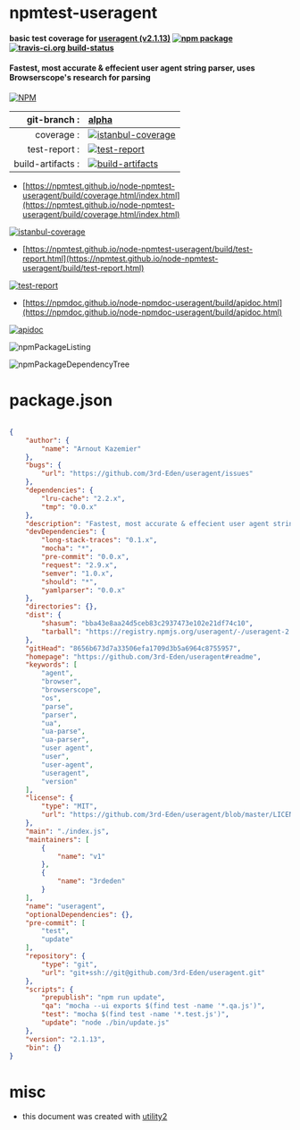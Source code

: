 # npmtest-useragent

#### basic test coverage for  [useragent (v2.1.13)](https://github.com/3rd-Eden/useragent#readme)  [![npm package](https://img.shields.io/npm/v/npmtest-useragent.svg?style=flat-square)](https://www.npmjs.org/package/npmtest-useragent) [![travis-ci.org build-status](https://api.travis-ci.org/npmtest/node-npmtest-useragent.svg)](https://travis-ci.org/npmtest/node-npmtest-useragent)

#### Fastest, most accurate & effecient user agent string parser, uses Browserscope's research for parsing

[![NPM](https://nodei.co/npm/useragent.png?downloads=true&downloadRank=true&stars=true)](https://www.npmjs.com/package/useragent)

| git-branch : | [alpha](https://github.com/npmtest/node-npmtest-useragent/tree/alpha)|
|--:|:--|
| coverage : | [![istanbul-coverage](https://npmtest.github.io/node-npmtest-useragent/build/coverage.badge.svg)](https://npmtest.github.io/node-npmtest-useragent/build/coverage.html/index.html)|
| test-report : | [![test-report](https://npmtest.github.io/node-npmtest-useragent/build/test-report.badge.svg)](https://npmtest.github.io/node-npmtest-useragent/build/test-report.html)|
| build-artifacts : | [![build-artifacts](https://npmtest.github.io/node-npmtest-useragent/glyphicons_144_folder_open.png)](https://github.com/npmtest/node-npmtest-useragent/tree/gh-pages/build)|

- [https://npmtest.github.io/node-npmtest-useragent/build/coverage.html/index.html](https://npmtest.github.io/node-npmtest-useragent/build/coverage.html/index.html)

[![istanbul-coverage](https://npmtest.github.io/node-npmtest-useragent/build/screenCapture.buildCi.browser.%252Ftmp%252Fbuild%252Fcoverage.lib.html.png)](https://npmtest.github.io/node-npmtest-useragent/build/coverage.html/index.html)

- [https://npmtest.github.io/node-npmtest-useragent/build/test-report.html](https://npmtest.github.io/node-npmtest-useragent/build/test-report.html)

[![test-report](https://npmtest.github.io/node-npmtest-useragent/build/screenCapture.buildCi.browser.%252Ftmp%252Fbuild%252Ftest-report.html.png)](https://npmtest.github.io/node-npmtest-useragent/build/test-report.html)

- [https://npmdoc.github.io/node-npmdoc-useragent/build/apidoc.html](https://npmdoc.github.io/node-npmdoc-useragent/build/apidoc.html)

[![apidoc](https://npmdoc.github.io/node-npmdoc-useragent/build/screenCapture.buildCi.browser.%252Ftmp%252Fbuild%252Fapidoc.html.png)](https://npmdoc.github.io/node-npmdoc-useragent/build/apidoc.html)

![npmPackageListing](https://npmtest.github.io/node-npmtest-useragent/build/screenCapture.npmPackageListing.svg)

![npmPackageDependencyTree](https://npmtest.github.io/node-npmtest-useragent/build/screenCapture.npmPackageDependencyTree.svg)



# package.json

```json

{
    "author": {
        "name": "Arnout Kazemier"
    },
    "bugs": {
        "url": "https://github.com/3rd-Eden/useragent/issues"
    },
    "dependencies": {
        "lru-cache": "2.2.x",
        "tmp": "0.0.x"
    },
    "description": "Fastest, most accurate & effecient user agent string parser, uses Browserscope's research for parsing",
    "devDependencies": {
        "long-stack-traces": "0.1.x",
        "mocha": "*",
        "pre-commit": "0.0.x",
        "request": "2.9.x",
        "semver": "1.0.x",
        "should": "*",
        "yamlparser": "0.0.x"
    },
    "directories": {},
    "dist": {
        "shasum": "bba43e8aa24d5ceb83c2937473e102e21df74c10",
        "tarball": "https://registry.npmjs.org/useragent/-/useragent-2.1.13.tgz"
    },
    "gitHead": "8656b673d7a33506efa1709d3b5a6964c8755957",
    "homepage": "https://github.com/3rd-Eden/useragent#readme",
    "keywords": [
        "agent",
        "browser",
        "browserscope",
        "os",
        "parse",
        "parser",
        "ua",
        "ua-parse",
        "ua-parser",
        "user agent",
        "user",
        "user-agent",
        "useragent",
        "version"
    ],
    "license": {
        "type": "MIT",
        "url": "https://github.com/3rd-Eden/useragent/blob/master/LICENSE"
    },
    "main": "./index.js",
    "maintainers": [
        {
            "name": "v1"
        },
        {
            "name": "3rdeden"
        }
    ],
    "name": "useragent",
    "optionalDependencies": {},
    "pre-commit": [
        "test",
        "update"
    ],
    "repository": {
        "type": "git",
        "url": "git+ssh://git@github.com/3rd-Eden/useragent.git"
    },
    "scripts": {
        "prepublish": "npm run update",
        "qa": "mocha --ui exports $(find test -name '*.qa.js')",
        "test": "mocha $(find test -name '*.test.js')",
        "update": "node ./bin/update.js"
    },
    "version": "2.1.13",
    "bin": {}
}
```



# misc
- this document was created with [utility2](https://github.com/kaizhu256/node-utility2)
